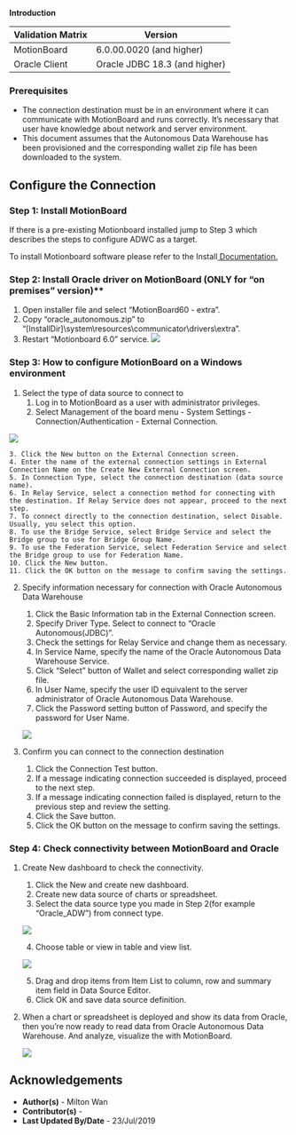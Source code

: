 **Introduction**

|Validation Matrix |Version |
| ---- | ----- |
|MotionBoard |6\.0.00.0020 (and higher) |
|Oracle Client |Oracle JDBC 18.3 (and higher) |

### **Prerequisites**

- The  connection  destination  must  be  in  an  environment  where  it  can  communicate  with MotionBoard and runs correctly. It’s necessary that user have knowledge about network and server environment.
- This document assumes that the Autonomous Data Warehouse has been provisioned and the corresponding wallet zip file has been downloaded to the system.

## **Configure the Connection**

### Step 1: Install MotionBoard

If there is a pre-existing Motionboard installed jump to Step 3 which describes the steps to configure ADWC as a target.

To install Motionboard software please refer to the Install[ Documentation.](https://manual.wingarc-support.com/en-us/manual/mb/mb60/)

### Step 2: Install Oracle driver on MotionBoard (ONLY for “on premises” version)**

1. Open installer file and select “MotionBoard60 - extra”.
2. Copy  “oracle\_autonomous.zip”  to “[InstallDir]\system\resources\communicator\drivers\extra”.
3. Restart “Motionboard 6.0” service.
  ![](images/download_file.jpeg)

### Step 3: How to configure MotionBoard on a Windows environment

1. Select the type of data source to connect to
    1. Log in to MotionBoard as a user with administrator privileges.
    2. Select Management of the board menu - System Settings - Connection/Authentication - External Connection.

  ![](images/console_menu.jpeg)

    3. Click the New button on the External Connection screen.
    4. Enter the name of the external connection settings in External Connection Name on the Create New External Connection screen.
    5. In Connection Type, select the connection destination (data source name).
    6. In Relay Service, select a connection method for connecting with the destination. If Relay Service does not appear, proceed to the next step.
    7. To connect directly to the connection destination, select Disable. Usually, you select this option.
    8. To use the Bridge Service, select Bridge Service and select the Bridge group to use for Bridge Group Name.
    9. To use the Federation Service, select Federation Service and select the Bridge group to use for Federation Name.
    10. Click the New button.
    11. Click the OK button on the message to confirm saving the settings.


2. Specify information necessary for connection with Oracle Autonomous Data Warehouse

    1. Click the Basic Information tab in the External Connection screen.
    2. Specify Driver Type. Select to connect to “Oracle Autonomous(JDBC)”.
    3. Check the settings for Relay Service and change them as necessary.
    4. In Service Name, specify the name of the Oracle Autonomous Data Warehouse Service.
    5. Click “Select” button of Wallet and select corresponding wallet zip file.
    6. In  User  Name,  specify  the  user  ID  equivalent  to  the  server  administrator  of  Oracle Autonomous Data Warehouse.
    7. Click the Password setting button of Password, and specify the password for User Name.

      ![](images/external_connection.jpeg)

3. Confirm you can connect to the connection destination

    1. Click the Connection Test button.
    2. If a message indicating connection succeeded is displayed, proceed to the next step.
    3. If a message indicating connection failed is displayed, return to the previous step and review the setting.
    4. Click the Save button.
    5. Click the OK button on the message to confirm saving the settings.

### Step 4: Check connectivity between MotionBoard and Oracle

1. Create New dashboard to check the connectivity.
    1. Click the New and create new dashboard.
    2. Create new data source of charts or spreadsheet.
    3. Select the data source type you made in Step 2(for example “Oracle\_ADW”) from connect type.

      ![](images/data_source_editior.jpeg)

    4. Choose table or view in table and view list.

      ![](images/data_sources_table_view.jpeg)

    5. Drag and drop items from Item List to column, row and summary item field in Data Source Editor.
    6. Click OK and save data source definition.

2. When a chart or spreadsheet is deployed and show its data from Oracle, then you’re now ready to  read  data  from  Oracle  Autonomous  Data  Warehouse.  And  analyze,  visualize  the  with MotionBoard.

    ![](images/wingarc1st_chart_view.jpeg)



## **Acknowledgements**
* **Author(s)** - Milton Wan
* **Contributor(s)** -
* **Last Updated By/Date** -  23/Jul/2019
